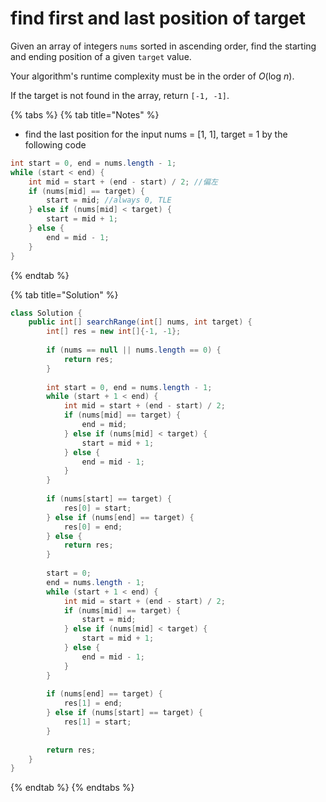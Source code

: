 # find first and last position of target

Given an array of integers `nums` sorted in ascending order, find the starting and ending position of a given `target` value.

Your algorithm's runtime complexity must be in the order of _O_\(log _n_\).

If the target is not found in the array, return `[-1, -1]`.

{% tabs %}
{% tab title="Notes" %}
* find the last position for the input nums = \[1, 1\], target = 1 by the following code

```java
int start = 0, end = nums.length - 1;
while (start < end) {
    int mid = start + (end - start) / 2; //偏左
    if (nums[mid] == target) {
        start = mid; //always 0, TLE
    } else if (nums[mid] < target) {
        start = mid + 1;
    } else {
        end = mid - 1;
    }
}
```
{% endtab %}

{% tab title="Solution" %}
```java
class Solution {
    public int[] searchRange(int[] nums, int target) {
        int[] res = new int[]{-1, -1};
        
        if (nums == null || nums.length == 0) {
            return res;
        }
        
        int start = 0, end = nums.length - 1;
        while (start + 1 < end) {
            int mid = start + (end - start) / 2;
            if (nums[mid] == target) {
                end = mid;
            } else if (nums[mid] < target) {
                start = mid + 1;
            } else {
                end = mid - 1;
            }
        }
        
        if (nums[start] == target) {
            res[0] = start;
        } else if (nums[end] == target) {
            res[0] = end;
        } else {
            return res;
        }
        
        start = 0;
        end = nums.length - 1;
        while (start + 1 < end) {
            int mid = start + (end - start) / 2;
            if (nums[mid] == target) {
                start = mid;
            } else if (nums[mid] < target) {
                start = mid + 1;
            } else {
                end = mid - 1;
            }
        }
        
        if (nums[end] == target) {
            res[1] = end;
        } else if (nums[start] == target) {
            res[1] = start;
        }
        
        return res;
    }
}
```
{% endtab %}
{% endtabs %}

